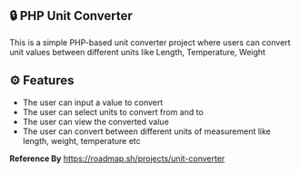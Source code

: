 ## 🔒 PHP Unit Converter

This is a simple PHP-based unit converter project where users can convert unit values between different units like Length, Temperature, Weight

## ⚙️ Features

- The user can input a value to convert
- The user can select units to convert from and to
- The user can view the converted value
- The user can convert between different units of measurement like length, weight, temperature etc

**Reference By**
https://roadmap.sh/projects/unit-converter